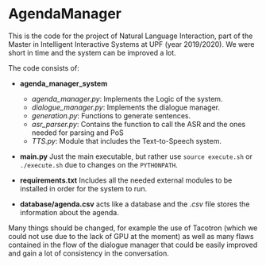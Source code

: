 # AgendaManager
This is the code for the project of Natural Language Interaction, part of the Master in Intelligent Interactive Systems at UPF (year 2019/2020). We were short in time and the system can be improved a lot. 

The code consists of:

* **agenda_manager_system**

    - *agenda_manager.py*: Implements the Logic of the system.
    - *dialogue_manager.py*: Implements the dialogue manager.
    - *generation.py*: Functions to generate sentences.
    - *asr_parser.py*: Contains the function to call the ASR and the ones needed for parsing and PoS
    - *TTS.py*: Module that includes the Text-to-Speech system.
    
* **main.py** Just the main executable, but rather use ```source execute.sh``` or ```./execute.sh``` due to changes on the ```PYTHONPATH```.
* **requirements.txt** Includes all the needed external modules to be installed in order for the system to run.
* **database/agenda.csv** acts like a database and the *.csv* file stores the information about the agenda.

Many things should be changed, for example the use of Tacotron (which we could not use due to the lack of GPU at the moment) as well as many flaws contained in the flow of the dialogue manager that could be easily improved and gain a lot of consistency in the conversation.

